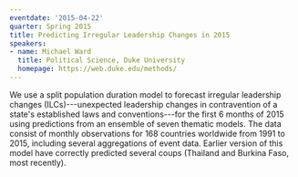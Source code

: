 ```yaml
---
eventdate: '2015-04-22'
quarter: Spring 2015
title: Predicting Irregular Leadership Changes in 2015
speakers:
- name: Michael Ward
  title: Political Science, Duke University
  homepage: https://web.duke.edu/methods/
---
```

We use a split population duration model to forecast irregular leadership changes (ILCs)---unexpected leadership changes in contravention of a state's established laws and conventions---for the first 6 months of 2015 using predictions from an ensemble of seven thematic models. The data consist of monthly observations for 168 countries worldwide from 1991 to 2015, including several aggregations of event data. Earlier version of this model have correctly predicted several coups (Thailand and Burkina Faso, most recently).